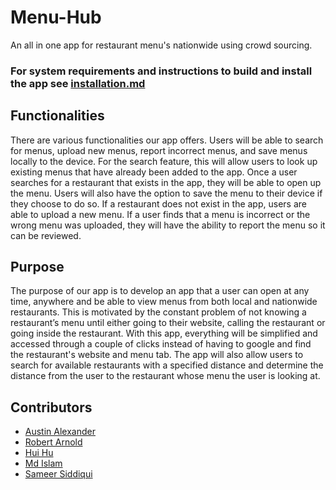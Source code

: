 # Menu-Hub
An all in one app for restaurant menu's nationwide using crowd sourcing.  


### For system requirements and instructions to build and install the app see [installation.md](https://github.com/WSU-4110/Menu-Hub/blob/master/installation.md)


## Functionalities
There are various functionalities our app offers. Users will be able to search for menus, upload new menus, report incorrect menus, and save menus locally to the device. For the search feature, this will allow users to look up existing menus that have already been added to the app. Once a user searches for a restaurant that exists in the app, they will be able to open up the menu. Users will also have the option to save the menu to their device if they choose to do so. If a restaurant does not exist in the app, users are able to upload a new menu. If a user finds that a menu is incorrect or the wrong menu was uploaded, they will have the ability to report the menu so it can be reviewed. 

## Purpose
The purpose of our app is to develop an app that a user can open at any time, anywhere and be able to view menus from both local and nationwide restaurants. This is motivated by the constant problem of not knowing a restaurant’s menu until either going to their website, calling the restaurant or going inside the restaurant. With this app, everything will be simplified and accessed through a couple of clicks instead of having to google and find the restaurant's website and menu tab. The app will also allow users to search for available restaurants with a specified distance and determine the distance from the user to the restaurant whose menu the user is looking at.


## Contributors
- [Austin Alexander](https://github.com/AustinAlexand25)
- [Robert Arnold](https://github.com/rjaii)
- [Hui Hu](https://github.com/HuiHu826)
- [Md Islam](https://github.com/mdislam1)
- [Sameer Siddiqui](https://github.com/ssiddiqui87)
